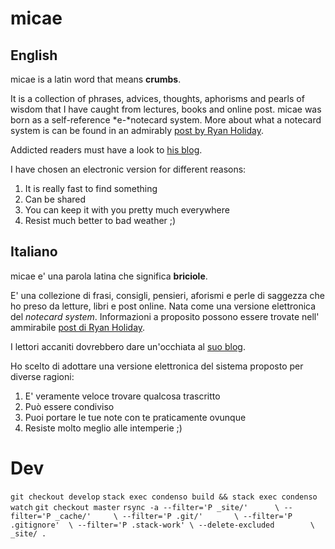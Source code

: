 # micae

## English

micae is a latin word that means **crumbs**.

It is a collection of phrases, advices, thoughts, aphorisms and pearls of wisdom
that I have caught from lectures, books and online post. micae was born as a
self-reference *e-*notecard system. More about what a notecard system is can be
found in an admirably [post by Ryan Holiday](https://ryanholiday.net/the-notecard-system-the-key-for-remembering-organizing-and-using-everything-you-read/).

Addicted readers must have a look to [his blog](https://ryanholiday.net/).

I have chosen an electronic version for different reasons:

1. It is really fast to find something
1. Can be shared
1. You can keep it with you pretty much everywhere
1. Resist much better to bad weather ;)

## Italiano

micae e' una parola latina che significa **briciole**.

E' una collezione di frasi, consigli, pensieri, aforismi e perle di saggezza che
ho preso da letture, libri e post online. Nata come una versione elettronica del
*notecard system*. Informazioni a proposito possono essere trovate nell'
ammirabile [post di Ryan Holiday](https://ryanholiday.net/the-notecard-system-the-key-for-remembering-organizing-and-using-everything-you-read/).

I lettori accaniti dovrebbero dare un'occhiata al [suo blog](https://ryanholiday.net/).

Ho scelto di adottare una versione elettronica del sistema proposto per diverse
ragioni:

1. E' veramente veloce trovare qualcosa trascritto
1. Può essere condiviso
1. Puoi portare le tue note con te praticamente ovunque
1. Resiste molto meglio alle intemperie ;)

# Dev

`git checkout develop`
`stack exec condenso build && stack exec condenso watch`
`git checkout master`
`
rsync -a --filter='P _site/'      \
         --filter='P _cache/'     \
         --filter='P .git/'       \
         --filter='P .gitignore'  \
         --filter='P .stack-work' \
         --delete-excluded        \
         _site/ .
`
